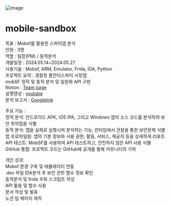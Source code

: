 ![image](https://github.com/user-attachments/assets/0013b6f4-5706-4cbb-9a55-9c4a3efe0a9d)


# mobile-sandbox

목표 : Mobsf를 활용한 스파이앱 분석    
인원 : 3명  
역할 : 팀장(PM) / 동적분석  
개발일정 : 2024.05.14~2024.05.27  
사용기술 : Mobsf, ARM, Emulator, Frida, IDA, Python  
프로젝트 요약 : 경찰청 폴안티스파이 사칭앱  
mobSF 정적 및 동적 분석 및 일원화 API 구현  
Notion : [Team page](https://heavenly-sponge-d64.notion.site/2-d09c0fa1f5a748569f18d202b69aca0e)  
실행영상 : [youtube](https://www.youtube.com/watch?v=sO60AVj6Lf0)  
분석 보고서 : [Googlelink](https://drive.google.com/file/d/1bXyxwwoQCoCwd4Ng8dZrNeca1Rh5G6n5/view)  


주요 기능 :  
정적 분석: 안드로이드 APK, iOS IPA, 그리고 Windows 앱의 소스 코드를 분석하여 보안 취약점을 식별  
동적 분석: 앱을 실제로 실행시켜 분석하는 기능, 런타임에서 관찰을 통한 보안문제 식별  
앱 프로파일링: 앱의 기본 정보와 사용 권한, 활동, 서비스, 제공자 등을 상세하게 리포트  
API 테스트: MobSF를 사용하여 API 테스트하고, 안전하지 않은 API 사용 식별  
GitHub 통합: 프로젝트 코드는 GitHub에 공개를 통해 커뮤니티의 기여  

개인 성과:  
Mobsf 환경 구축 및 에뮬레이터 연동  
.dex 파일 IDA분석 후 보안 관련 함수 정보 확인  
동적분석 및 frida 우회 스크립트 작성  
API 활용 및 함수 사용  
문서 작성 및 발표  
노션 팀 페이지 제작  
